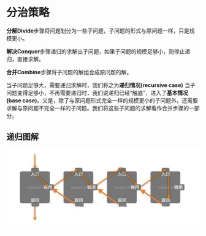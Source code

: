 # 分治策略

**分解Divide**步骤将问题划分为一些子问题，子问题的形式与原问题一样，只是规模更小。

**解决Conquer**步骤递归的求解出子问题，如果子问题的规模足够小，则停止递归，直接求解。

**合并Combine**步骤将子问题的解组合成原问题的解。

当子问题足够大，需要递归求解时，我们称之为**递归情况(recursive case)** 当子问题变得足够小，不再需要递归时，我们说递归已经“触底”，进入了**基本情况(base case)**。又是，除了与原问题形式完全一样的规模更小的子问题外，还需要求解与原问题不完全一样的子问题。我们将这些子问题的求解看作合并步骤的一部分。

## 递归图解
![image](https://github.com/SunHaoran2001/IMG/blob/master/%E9%80%92%E5%BD%92%E7%9A%84%E8%BF%87%E7%A8%8B.jpg)
